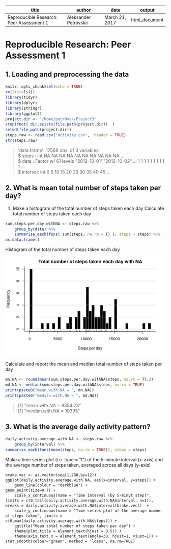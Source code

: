 title |	author | date |	output
------|--------|------|-------
Reproducible Research: Peer Assessment 1 | Aleksander Petrovskii | March 21, 2017 | html_document |


# Reproducible Research: Peer Assessment 1

## 1. Loading and preprocessing the data

```r
knitr::opts_chunk$set(echo = TRUE)  
rm(list=ls())  
library(tidyr)  
library(dplyr)  
library(stringr)  
library(ggplot2)  
project.dir <- "/home/petr0vsk/Project3"  
stopifnot( dir.exists(file.path(project.dir))  )  
setwd(file.path(project.dir))  
steps.raw <- read.csv("activity.csv",  header = TRUE)   
str(steps.raw)  
```
> 'data.frame':	17568 obs. of  3 variables:  
>  $ steps   : int  NA NA NA NA NA NA NA NA NA NA ...  
>  $ date    : Factor w/ 61 levels "2012-10-01","2012-10-02",..: 1 1 1 1 1 1 1 1 1 1 ...  
>  $ interval: int  0 5 10 15 20 25 30 35 40 45 ...  


## 2. What is mean total number of steps taken per day?

1. Make a histogram of the total number of steps taken each day Calculate total number of steps taken each day
```r
sum.steps.per.day.withNA <- steps.raw %>%
    group_by(date) %>%
    summarise_each(funs( sum(steps, na.rm = T) ), steps = steps) %>%
as.data.frame()
```
Histogram of the total number of steps taken each day

![plot of chunk unnamed-chunk-1](figure/01.png) 

Calculate and report the mean and median total number of steps taken per day
```r
mn.NA <- round(mean(sum.steps.per.day.withNA$steps, na.rm = T),2)
md.NA <- median(sum.steps.per.day.withNA$steps, na.rm = TRUE)
print(paste0("mean.with.NA = ", mn.NA))
print(paste0("median.with.NA = ", md.NA))
```
> [1] "mean.with.NA = 9354.23"  
> [1] "median.with.NA = 10395"  

## 3. What is the average daily activity pattern?
```r
daily.activity.average.with.NA <- steps.raw %>%
    group_by(interval) %>%
summarise_each(funs(mean(steps, na.rm = TRUE)), steps = steps) 
```
Make a time series plot (i.e. type = "l") of the 5-minute interval (x-axis) 
and the average number of steps taken, averaged across all days (y-axis)
```{r echo=TRUE}
brake.vec <- as.vector(seq(1,288,by=12))
ggplot(daily.activity.average.with.NA, aes(x=interval, y=steps)) +
    geom_line(colour = "darkblue") +                                                                            geom_point(size=0.7) +
    scale_x_continuous(name = "Time interval (by 5-minyt step)", limits = c(0,tail(daily.activity.average.with.NA$interval, n=1)), breaks = daily.activity.average.with.NA$interval[brake.vec])  +
    scale_y_continuous(name = "Time series plot of the average number of steps taken", limits = c(0,max(daily.activity.average.with.NA$steps))) +
    ggtitle("Mean total number of steps taken per day") +
    theme(plot.title = element_text(hjust = 0.5)) +
    theme(axis.text.x = element_text(angle=30, hjust=1, vjust=1)) +
stat_smooth(colour="green", method = 'loess', na.rm=TRUE) 
```


